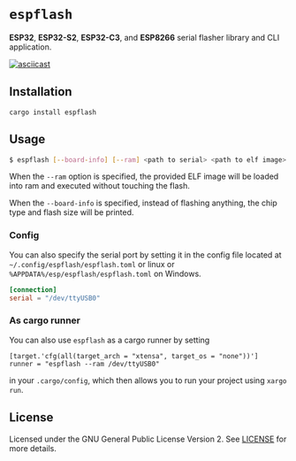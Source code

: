 # `espflash`

__ESP32__, __ESP32-S2__, __ESP32-C3__, and __ESP8266__ serial flasher library and CLI application.

[![asciicast](https://asciinema.org/a/367205.svg)](https://asciinema.org/a/367205)

## Installation

```shell
cargo install espflash
```

## Usage

```bash
$ espflash [--board-info] [--ram] <path to serial> <path to elf image>
```

When the `--ram` option is specified, the provided ELF image will be loaded into ram and executed without touching the flash.

When the `--board-info` is specified, instead of flashing anything, the chip type and flash size will be printed.

### Config

You can also specify the serial port by setting it in the config file located at `~/.config/espflash/espflash.toml` or linux
or `%APPDATA%/esp/espflash/espflash.toml` on Windows.

```toml
[connection]
serial = "/dev/ttyUSB0"
```


### As cargo runner

You can also use `espflash` as a cargo runner by setting

```
[target.'cfg(all(target_arch = "xtensa", target_os = "none"))']
runner = "espflash --ram /dev/ttyUSB0"
```

in your `.cargo/config`, which then allows you to run your project using `xargo run`.

## License

Licensed under the GNU General Public License Version 2. See [LICENSE](LICENSE) for more details.
